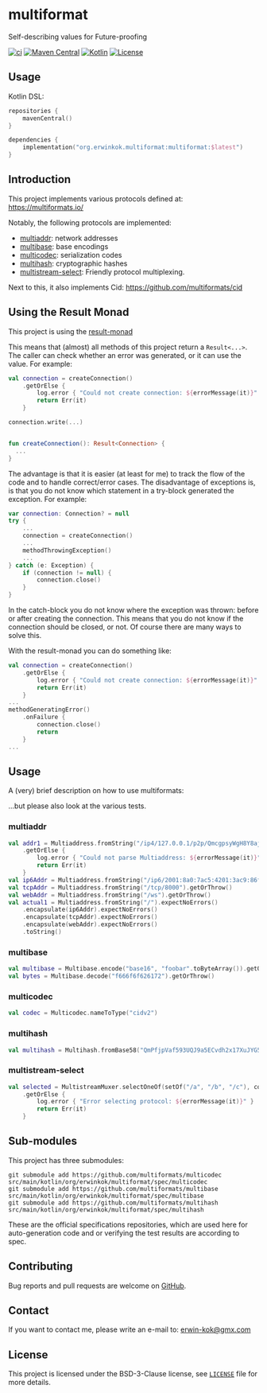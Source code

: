# multiformat
Self-describing values for Future-proofing

[![ci](https://github.com/erwin-kok/multiformat/actions/workflows/ci.yaml/badge.svg)](https://github.com/erwin-kok/multiformat/actions/workflows/ci.yaml)
[![Maven Central](https://img.shields.io/maven-central/v/org.erwinkok.multiformat/multiformat)](https://central.sonatype.com/artifact/org.erwinkok.result/result-monad)
[![Kotlin](https://img.shields.io/badge/kotlin-1.9.0-blue.svg?logo=kotlin)](http://kotlinlang.org)
[![License](https://img.shields.io/github/license/erwin-kok/multiformat.svg)](https://github.com/erwin-kok/multiformat/blob/master/LICENSE)

## Usage

Kotlin DSL:

```kotlin
repositories {
    mavenCentral()
}

dependencies {
    implementation("org.erwinkok.multiformat:multiformat:$latest")
}
```

## Introduction

This project implements various protocols defined at: https://multiformats.io/

Notably, the following protocols are implemented:

- [multiaddr](https://github.com/multiformats/multiaddr): network addresses
- [multibase](https://github.com/multiformats/multibase): base encodings
- [multicodec](https://github.com/multiformats/multicodec): serialization codes
- [multihash](https://github.com/multiformats/multihash): cryptographic hashes
- [multistream-select](https://github.com/multiformats/multistream-select): Friendly protocol multiplexing.

Next to this, it also implements Cid: https://github.com/multiformats/cid


## Using the Result Monad

This project is using the [result-monad](https://github.com/erwin-kok/result-monad)

This means that (almost) all methods of this project return a `Result<...>`. The caller can check whether an error was generated, 
or it can use the value. For example:

```kotlin
val connection = createConnection()
    .getOrElse {
        log.error { "Could not create connection: ${errorMessage(it)}" }
        return Err(it)
    }

connection.write(...)


fun createConnection(): Result<Connection> {
  ...
}
```

The advantage is that it is easier (at least for me) to track the flow of the code and to handle correct/error cases. 
The disadvantage of exceptions is, is that you do not know which statement in a try-block generated the exception. For 
example:

```kotlin
var connection: Connection? = null
try {
    ...
    connection = createConnection()
    ...
    methodThrowingException()
    ...
} catch (e: Exception) {
    if (connection != null) {
        connection.close()
    }
}
```

In the catch-block you do not know where the exception was thrown: before or after creating the connection. This means 
that you do not know if the connection should be closed, or not. Of course there are many ways to solve this.

With the result-monad you can do something like:
```kotlin
val connection = createConnection()
    .getOrElse {
        log.error { "Could not create connection: ${errorMessage(it)}" }
        return Err(it)
    }
...
methodGeneratingError()
    .onFailure {
        connection.close()
        return
    }
...
```

## Usage

A (very) brief description on how to use multiformats:

...but please also look at the various tests.

### multiaddr

```kotlin
val addr1 = Multiaddress.fromString("/ip4/127.0.0.1/p2p/QmcgpsyWgH8Y8ajJz1Cu72KnS5uo2Aa2LpzU7kinSupNKC/tcp/1234")
    .getOrElse {
        log.error { "Could not parse Multiaddress: ${errorMessage(it)}" }
        return Err(it)
    }
val ip6Addr = Multiaddress.fromString("/ip6/2001:8a0:7ac5:4201:3ac9:86ff:fe31:7095").getOrThrow()
val tcpAddr = Multiaddress.fromString("/tcp/8000").getOrThrow()
val webAddr = Multiaddress.fromString("/ws").getOrThrow()
val actual1 = Multiaddress.fromString("/").expectNoErrors()
    .encapsulate(ip6Addr).expectNoErrors()
    .encapsulate(tcpAddr).expectNoErrors()
    .encapsulate(webAddr).expectNoErrors()
    .toString()
```

### multibase

```kotlin
val multibase = Multibase.encode("base16", "foobar".toByteArray()).getOrThrow()
val bytes = Multibase.decode("f666f6f626172").getOrThrow()
```

### multicodec
```kotlin
val codec = Multicodec.nameToType("cidv2")
```

### multihash
```kotlin
val multihash = Multihash.fromBase58("QmPfjpVaf593UQJ9a5ECvdh2x17XuJYG5Yanv5UFnH3jPE")
```

### multistream-select

```kotlin
val selected = MultistreamMuxer.selectOneOf(setOf("/a", "/b", "/c"), connection)
    .getOrElse {
        log.error { "Error selecting protocol: ${errorMessage(it)}" }
        return Err(it)
    }
```


## Sub-modules

This project has three submodules:

```shell
git submodule add https://github.com/multiformats/multicodec src/main/kotlin/org/erwinkok/multiformat/spec/multicodec
git submodule add https://github.com/multiformats/multibase src/main/kotlin/org/erwinkok/multiformat/spec/multibase
git submodule add https://github.com/multiformats/multihash src/main/kotlin/org/erwinkok/multiformat/spec/multihash
```

These are the official specifications repositories, which are used here for auto-generation code and or verifying the 
test results are according to spec.

## Contributing

Bug reports and pull requests are welcome on [GitHub](https://github.com/erwin-kok/multiformat).

## Contact

If you want to contact me, please write an e-mail to: [erwin-kok@gmx.com](mailto:erwin-kok@gmx.com)

## License

This project is licensed under the BSD-3-Clause license, see [`LICENSE`](LICENSE) file for more details. 
